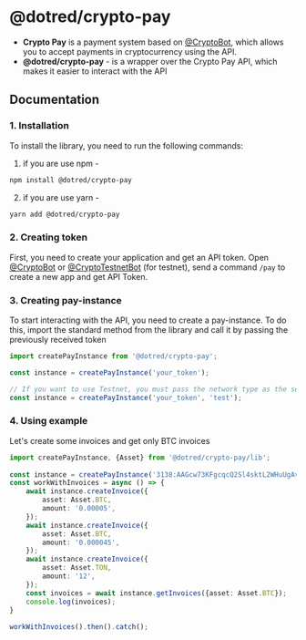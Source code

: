 # @dotred/crypto-pay
* **Crypto Pay** is a payment system based on [@CryptoBot](http://t.me/CryptoBot), which allows you to accept payments in cryptocurrency using the API.
* **@dotred/crypto-pay** - is a wrapper over the Crypto Pay API, which makes it easier to interact with the API
## Documentation
### 1. Installation
To install the library, you need to run the following commands:
1. if you are use npm -
```bash
npm install @dotred/crypto-pay
```
2. if you are use yarn -
```bash
yarn add @dotred/crypto-pay
```
### 2. Creating token
First, you need to create your application and get an API token. Open [@CryptoBot](http://t.me/CryptoBot?start=pay) or [@CryptoTestnetBot](http://t.me/CryptoTestnetBot?start=pay) (for testnet), send a command `/pay` to create a new app and get API Token.
###  3. Creating pay-instance
To start interacting with the API, you need to create a pay-instance. To do this, import the standard method from the library and call it by passing the previously received token
```ts
import createPayInstance from '@dotred/crypto-pay';

const instance = createPayInstance('your_token');

// If you want to use Testnet, you must pass the network type as the second parameter
const instance = createPayInstance('your_token', 'test');
```
### 4. Using example
Let's create some invoices and get only BTC invoices
```ts
import createPayInstance, {Asset} from '@dotred/crypto-pay/lib';  
  
const instance = createPayInstance('3138:AAGcw73KFgcqcQ2Sl4sktL2WHuUgAvPpWKh', 'test');  
const workWithInvoices = async () => {  
    await instance.createInvoice({  
        asset: Asset.BTC,  
        amount: '0.00005',  
    });  
    await instance.createInvoice({  
        asset: Asset.BTC,  
        amount: '0.000045',  
    });  
    await instance.createInvoice({  
        asset: Asset.TON,  
        amount: '12',  
    });  
    const invoices = await instance.getInvoices({asset: Asset.BTC});  
    console.log(invoices);  
}  
  
workWithInvoices().then().catch();
```
